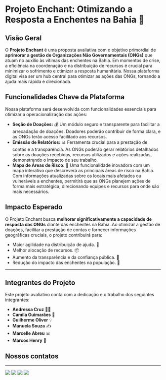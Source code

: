 # Projeto Enchant: Otimizando a Resposta a Enchentes na Bahia 🌊

## Visão Geral

O **Projeto Enchant** é uma proposta avaliativa com o objetivo primordial de **aprimorar a gestão de Organizações Não Governamentais (ONGs)** que atuam no auxílio às vítimas das enchentes na Bahia. Em momentos de crise, a eficiência na coordenação e na distribuição de recursos é crucial para minimizar o sofrimento e otimizar a resposta humanitária. Nossa plataforma digital visa ser um hub central para otimizar as ações das ONGs, tornando a ajuda mais rápida e direcionada.

## Funcionalidades Chave da Plataforma

Nossa plataforma será desenvolvida com funcionalidades essenciais para otimizar a operacionalização das ações:

* **Seção de Doações:** 💰 Um módulo seguro e transparente para facilitar a arrecadação de doações. Doadores poderão contribuir de forma clara, e as ONGs terão acesso facilitado aos recursos.
* **Emissão de Relatórios:** 📊 Ferramenta crucial para a prestação de contas e a transparência. As ONGs poderão gerar relatórios detalhados sobre as doações recebidas, recursos utilizados e ações realizadas, demonstrando o impacto de seu trabalho.
* **Mapa de Áreas de Risco:** 📍 Uma funcionalidade inovadora com um mapa interativo que descreverá as principais áreas de risco na Bahia. Com informações atualizadas sobre os locais mais afetados ou vulneráveis a enchentes, permitirá que as ONGs planejem ações de forma mais estratégica, direcionando equipes e recursos para onde são mais necessários.

## Impacto Esperado

O Projeto Enchant busca **melhorar significativamente a capacidade de resposta das ONGs** diante das enchentes na Bahia. Ao otimizar a gestão de doações, facilitar a prestação de contas e fornecer informações geográficas cruciais, o projeto contribuirá para:

* Maior agilidade na distribuição de ajuda. 💨
* Melhor alocação de recursos. 📦
* Aumento da transparência e da confiança pública. 🤝
* Redução do impacto das enchentes na população. 🙏

---

## Integrantes do Projeto

Este projeto avaliativo conta com a dedicação e o trabalho dos seguintes integrantes:

* **Andressa Cruz** 👩‍💻
* **Camila Guimarães** 📝
* **Guilherme Oliver** 💡
* **Manuela Souza** ✍️
* **Marcelle Abreu** 📊
* **Marcos Henry** 📍

## Nossos contatos 

---

<div> 
 	<a href="#" target="_blank"><img src="https://img.shields.io/badge/Twitch-9146FF?style=for-the-badge&logo=twitch&logoColor=white" target="_blank"></a>
 <a href="#" target="_blank"><img src="https://img.shields.io/badge/Discord-7289DA?style=for-the-badge&logo=discord&logoColor=white" target="_blank"></a> 
  <a href = "#"><img src="https://img.shields.io/badge/-Gmail-%23333?style=for-the-badge&logo=gmail&logoColor=white" target="_blank"></a>
  <a href="#" target="_blank"><img src="https://img.shields.io/badge/-LinkedIn-%230077B5?style=for-the-badge&logo=linkedin&logoColor=white" target="_blank"></a> 
  
</div>


